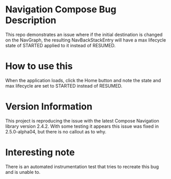 # Navigation Compose Bug Description
This repo demonstrates an issue where if the initial destination is changed on the NavGraph, the
resulting NavBackStackEntry will have a max lifecycle state of STARTED applied to it instead of
RESUMED.

# How to use this
When the application loads, click the Home button and note the state and max lifecycle are set
to STARTED instead of RESUMED.

# Version Information
This project is reproducing the issue with the latest Compose Navigation library version 2.4.2.
With some testing it appears this issue was fixed in 2.5.0-alpha04, but there is no callout as
to why.

# Interesting note
There is an automated instrumentation test that tries to recreate this bug and is unable to.
